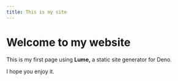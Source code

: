 ```yaml
---
title: This is my site
---
```


# Welcome to my website

This is my first page using **Lume,** a static site generator for Deno.

I hope you enjoy it.